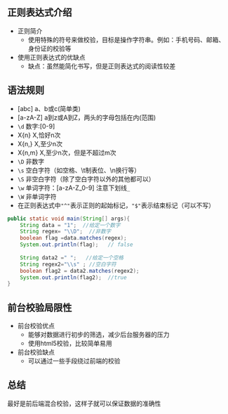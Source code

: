## 正则表达式介绍

+ 正则简介
  - 使用特殊的符号来做校验，目标是操作字符串。例如：手机号码、邮箱、身份证的校验等
+ 使用正则表达式的优缺点
  - 缺点：虽然能简化书写，但是正则表达式的阅读性较差



## 语法规则

+ [abc]  a、b或c(简单类)
+ [a-zA-Z]  a到z或A到Z，两头的字母包括在内(范围)
+ `\d` 数字:[0-9]
+ X{n}    X,恰好n次
+ X{n,}   X,至少n次
+ X{n,m}   X,至少n次，但是不超过m次
+ `\D`   非数字
+ `\s`    空白字符（如空格、\t制表位、\n换行等）
+ `\S`     非空白字符（除了空白字符以外的其他都可以）
+ `\w`    单词字符：[a-zA-Z_0-9]      注意下划线`_`
+ `\W`    非单词字符
+  在正则表达式中`"^"`表示正则的起始标记，`"$"`表示结束标记（可以不写）

```java
public static void main(String[] args){
    String data = "1";  //给定一个数字
    String regex= "\\D";  //非数字
    boolean flag =data.matches(regex);
    System.out.println(flag);   // false 
    
    String data2 =" ";   //给定一个空格
    String regex2="\\s" ; //空白字符
    boolean flag2 = data2.matches(regex2);
    System.out.println(flag2);  //true
}
```





## 前台校验局限性

+ 前台校验优点
  - 能够对数据进行初步的筛选，减少后台服务器的压力
  - 使用html5校验，比较简单易用
+ 前台校验缺点
  - 可以通过一些手段绕过前端的校验  



## 总结

最好是前后端混合校验，这样子就可以保证数据的准确性